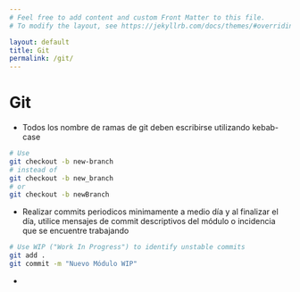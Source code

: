 ```yaml
---
# Feel free to add content and custom Front Matter to this file.
# To modify the layout, see https://jekyllrb.com/docs/themes/#overriding-theme-defaults

layout: default
title: Git
permalink: /git/
---
```


# Git

* Todos los nombre de ramas de git deben escribirse utilizando kebab-case

```sh
# Use
git checkout -b new-branch
# instead of
git checkout -b new_branch
# or
git checkout -b newBranch

```

* Realizar commits periodicos minimamente a medio día y al finalizar el día, 
  utilice mensajes de commit descriptivos del módulo o incidencia que se encuentre trabajando

```sh
# Use WIP ("Work In Progress") to identify unstable commits
git add .
git commit -m "Nuevo Módulo WIP"
```

*